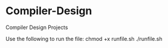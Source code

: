 # Compiler-Design
Compiler Design Projects

Use the following to run the file:
chmod +x runfile.sh
./runfile.sh
